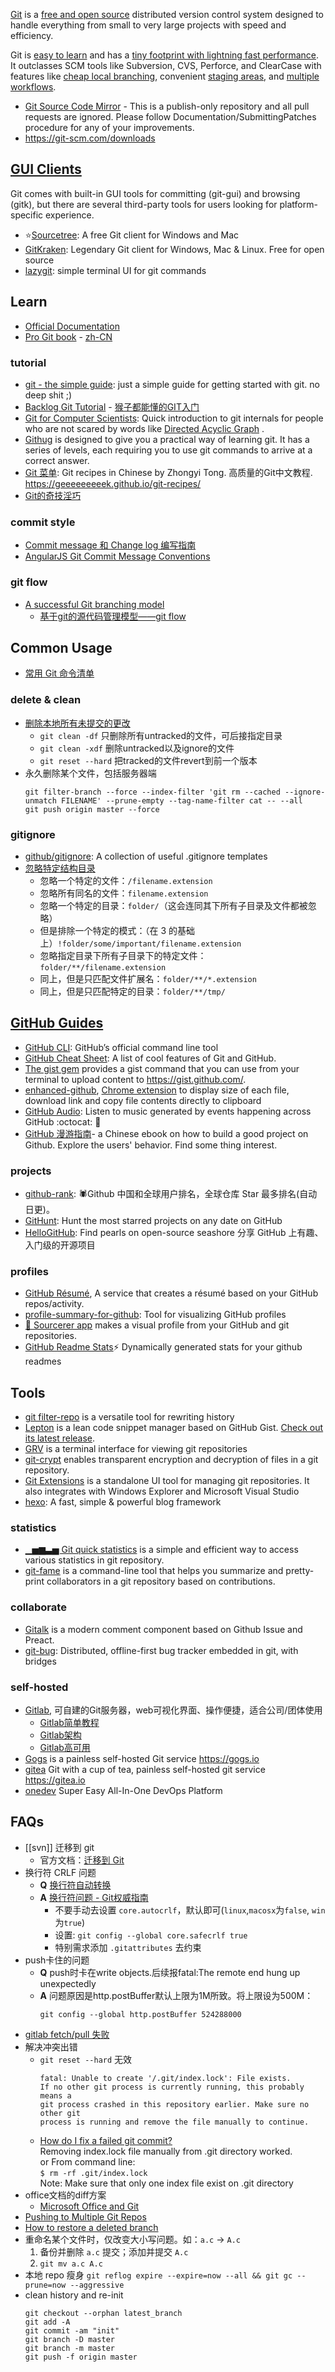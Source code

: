 [Git](https://git-scm.com/) is a [free and open source](https://git-scm.com/about/free-and-open-source) distributed version control system designed to handle everything from small to very large projects with speed and efficiency.

Git is [easy to learn](https://git-scm.com/doc) and has a [tiny footprint with lightning fast performance](https://git-scm.com/about/small-and-fast). It outclasses SCM tools like Subversion, CVS, Perforce, and ClearCase with features like [cheap local branching](https://git-scm.com/about/branching-and-merging), convenient [staging areas](https://git-scm.com/about/staging-area), and [multiple workflows](https://git-scm.com/about/distributed).


- [Git Source Code Mirror](https://github.com/git/git) - This is a publish-only repository and all pull requests are ignored. Please follow Documentation/SubmittingPatches procedure for any of your improvements.
- https://git-scm.com/downloads



## [GUI Clients](https://git-scm.com/downloads/guis)
Git comes with built-in GUI tools for committing (git-gui) and browsing (gitk), but there are several third-party tools for users looking for platform-specific experience.
- :star:[Sourcetree](https://www.sourcetreeapp.com/): A free Git client for Windows and Mac
- [GitKraken](https://www.gitkraken.com/): Legendary Git client for Windows, Mac & Linux. Free for open source
- [lazygit](https://github.com/jesseduffield/lazygit): simple terminal UI for git commands



## Learn
- [Official Documentation](https://git-scm.com/doc)
- [Pro Git book](https://git-scm.com/book/en) - [zh-CN](https://git-scm.com/book/zh)

### tutorial
- [git - the simple guide](http://rogerdudler.github.io/git-guide/): just a simple guide for getting started with git. no deep shit ;)
- [Backlog Git Tutorial](https://backlog.com/git-tutorial/) - [猴子都能懂的GIT入门](http://backlogtool.com/git-guide/cn/)
- [Git for Computer Scientists](http://eagain.net/articles/git-for-computer-scientists/): Quick introduction to git internals for people who are not scared by words like [Directed Acyclic Graph](http://en.wikipedia.org/wiki/Directed_acyclic_graph) .
- [Githug](https://github.com/Gazler/githug) is designed to give you a practical way of learning git. It has a series of levels, each requiring you to use git commands to arrive at a correct answer.
- [Git 菜单](https://github.com/geeeeeeeeek/git-recipes): Git recipes in Chinese by Zhongyi Tong. 高质量的Git中文教程. https://geeeeeeeeek.github.io/git-recipes/
- [Git的奇技淫巧](https://github.com/521xueweihan/git-tips)

### commit style
- [Commit message 和 Change log 编写指南](http://www.ruanyifeng.com/blog/2016/01/commit_message_change_log.html)
- [AngularJS Git Commit Message Conventions](https://docs.google.com/document/d/1QrDFcIiPjSLDn3EL15IJygNPiHORgU1_OOAqWjiDU5Y)

### git flow
- [A successful Git branching model](http://nvie.com/posts/a-successful-git-branching-model/)
  - [基于git的源代码管理模型——git flow](http://www.ituring.com.cn/article/56870)



## Common Usage
- [常用 Git 命令清单](http://www.ruanyifeng.com/blog/2015/12/git-cheat-sheet.html)

### delete & clean
- [删除本地所有未提交的更改](https://www.v2ex.com/t/66718)
  - `git clean -df` 只删除所有untracked的文件，可后接指定目录
  - `git clean -xdf` 删除untracked以及ignore的文件
  - `git reset --hard` 把tracked的文件revert到前一个版本
- 永久删除某个文件，包括服务器端
  ```
  git filter-branch --force --index-filter 'git rm --cached --ignore-unmatch FILENAME' --prune-empty --tag-name-filter cat -- --all
  git push origin master --force
  ```

### gitignore
- [github/gitignore](https://github.com/github/gitignore): A collection of useful .gitignore templates
- [忽略特定结构目录](https://ruby-china.org/topics/23561)
  - 忽略一个特定的文件：`/filename.extension`
  - 忽略所有同名的文件：`filename.extension`
  - 忽略一个特定的目录：`folder/`（这会连同其下所有子目录及文件都被忽略）
  - 但是排除一个特定的模式：（在 3 的基础上）`!folder/some/important/filename.extension`
  - 忽略指定目录下所有子目录下的特定文件：`folder/**/filename.extension`
  - 同上，但是只匹配文件扩展名：`folder/**/*.extension`
  - 同上，但是只匹配特定的目录：`folder/**/tmp/`



## [GitHub Guides](https://guides.github.com/)
- [GitHub CLI](https://github.com/cli/cli): GitHub’s official command line tool
- [GitHub Cheat Sheet](https://github.com/tiimgreen/github-cheat-sheet): A list of cool features of Git and GitHub.
- [The gist gem](https://github.com/defunkt/gist) provides a gist command that you can use from your terminal to upload content to https://gist.github.com/.
- [enhanced-github](https://github.com/softvar/enhanced-github/), [Chrome extension](https://chrome.google.com/webstore/detail/github-plus/anlikcnbgdeidpacdbdljnabclhahhmd) to display size of each file, download link and copy file contents directly to clipboard 
- [GitHub Audio](https://github.com/debugger22/github-audio): Listen to music generated by events happening across GitHub :octocat: 🎷
- [GitHub 漫游指南](https://github.com/phodal/github)- a Chinese ebook on how to build a good project on Github. Explore the users' behavior. Find some thing interest.

### projects
- [github-rank](https://github.com/jaywcjlove/github-rank): 🕷️Github 中国和全球用户排名，全球仓库 Star 最多排名(自动日更)。
- [GitHunt](https://github.com/kamranahmedse/githunt): Hunt the most starred projects on any date on GitHub
- [HelloGitHub](https://github.com/521xueweihan/HelloGitHub): Find pearls on open-source seashore 分享 GitHub 上有趣、入门级的开源项目

### profiles
- [GitHub Résumé](https://github.com/resume/resume.github.com), A service that creates a résumé based on your GitHub repos/activity.
- [profile-summary-for-github](https://github.com/tipsy/profile-summary-for-github): Tool for visualizing GitHub profiles
- [🦄 Sourcerer app](https://github.com/sourcerer-io/sourcerer-app) makes a visual profile from your GitHub and git repositories.
- [GitHub Readme Stats](https://github.com/anuraghazra/github-readme-stats)⚡ Dynamically generated stats for your github readmes



## Tools
- [git filter-repo](https://github.com/newren/git-filter-repo) is a versatile tool for rewriting history
- [Lepton](https://github.com/hackjutsu/Lepton) is a lean code snippet manager based on GitHub Gist. [Check out its latest release](https://github.com/hackjutsu/Lepton/releases).
- [GRV](https://github.com/rgburke/grv) is a terminal interface for viewing git repositories
- [git-crypt](https://github.com/AGWA/git-crypt) enables transparent encryption and decryption of files in a git repository.
- [Git Extensions](https://github.com/gitextensions/gitextensions) is a standalone UI tool for managing git repositories. It also integrates with Windows Explorer and Microsoft Visual Studio
- [hexo](https://hexo.io/): A fast, simple & powerful blog framework

### statistics
- [▁▅▆▃▅ Git quick statistics](https://github.com/arzzen/git-quick-stats) is a simple and efficient way to access various statistics in git repository.
- [git-fame](https://github.com/oleander/git-fame-rb) is a command-line tool that helps you summarize and pretty-print collaborators in a git repository based on contributions.

### collaborate
- [Gitalk](https://github.com/gitalk/gitalk) is a modern comment component based on Github Issue and Preact.
- [git-bug](https://github.com/MichaelMure/git-bug): Distributed, offline-first bug tracker embedded in git, with bridges

### self-hosted
- [Gitlab](https://about.gitlab.com/), 可自建的Git服务器，web可视化界面、操作便捷，适合公司/团体使用
  - [Gitlab简单教程](https://wuyuans.com/2017/05/gitlab-simple-tutorial)
  - [Gitlab架构](https://docs.gitlab.com/ee/development/architecture.html)
  - [Gitlab高可用](https://docs.gitlab.com/ee/administration/high_availability/)
- [Gogs](https://github.com/gogs/gogs) is a painless self-hosted Git service https://gogs.io
- [gitea](https://github.com/go-gitea/gitea) Git with a cup of tea, painless self-hosted git service https://gitea.io
- [onedev](https://github.com/theonedev/onedev) Super Easy All-In-One DevOps Platform



## FAQs
- [[svn]] 迁移到 git
  - 官方文档：[迁移到 Git](https://git-scm.com/book/zh/v1/Git-%E4%B8%8E%E5%85%B6%E4%BB%96%E7%B3%BB%E7%BB%9F-%E8%BF%81%E7%A7%BB%E5%88%B0-Git)
- 换行符 CRLF 问题
  - **Q** [换行符自动转换](https://github.com/cssmagic/blog/issues/22)
  - **A** [换行符问题 - Git权威指南](http://www.worldhello.net/gotgit/08-git-misc/040-eol.html)  
    - 不要手动去设置 `core.autocrlf`，默认即可(`linux`,`macosx`为`false`, `win`为`true`)  
    - 设置: `git config --global core.safecrlf true`
    - 特别需求添加 `.gitattributes` 去约束
- push卡住的问题
  - **Q** push时卡在write objects.后续报fatal:The remote end hung up unexpectedly
  - **A** 问题原因是http.postBuffer默认上限为1M所致。将上限设为500M： 
    ```
    git config --global http.postBuffer 524288000
    ```
- [gitlab fetch/pull 失败](https://stackoverflow.com/questions/21277806/fatal-early-eof-fatal-index-pack-failed)
- 解决冲突出错
  - `git reset --hard` 无效  
    ```
    fatal: Unable to create '/.git/index.lock': File exists.
    If no other git process is currently running, this probably means a
    git process crashed in this repository earlier. Make sure no other git
    process is running and remove the file manually to continue.
    ```
  - [How do I fix a failed git commit?](http://stackoverflow.com/questions/8198966/how-do-i-fix-a-failed-git-commit)  
    Removing index.lock file manually from .git directory worked.  
    or From command line:  
    `$ rm -rf .git/index.lock`  
    Note: Make sure that only one index file exist on .git directory
- office文档的diff方案
  - [Microsoft Office and Git](https://www.ficonsulting.com/filabs/MSOfficeGit)
- [Pushing to Multiple Git Repos](https://gist.github.com/rvl/c3f156e117e22a25f242)
- [How to restore a deleted branch](https://confluence.atlassian.com/bbkb/how-to-restore-a-deleted-branch-765757540.html)
- 重命名某个文件时，仅改变大小写问题。如：`a.c` -> `A.c`
  1. 备份并删除 `a.c` 提交；添加并提交 `A.c`
  2. `git mv a.c A.c`
- 本地 repo 瘦身 `git reflog expire --expire=now --all && git gc --prune=now --aggressive`
- clean history and re-init
  ```shell
  git checkout --orphan latest_branch
  git add -A
  git commit -am "init"
  git branch -D master
  git branch -m master
  git push -f origin master
  ```
